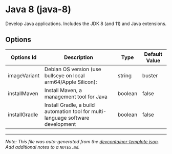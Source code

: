 
# Java 8 (java-8)

Develop Java applications. Includes the JDK 8 (and 11) and Java extensions.

## Options

| Options Id | Description | Type | Default Value |
|-----|-----|-----|-----|
| imageVariant | Debian OS version (use bullseye on local arm64/Apple Silicon): | string | buster |
| installMaven | Install Maven, a management tool for Java | boolean | false |
| installGradle | Install Gradle, a build automation tool for multi-language software development | boolean | false |



---

_Note: This file was auto-generated from the [devcontainer-template.json](https://github.com/devcontainers/templates/blob/main/src/java-8/devcontainer-template.json).  Add additional notes to a `NOTES.md`._
